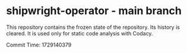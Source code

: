 # shipwright-operator - main branch

This repository contains the frozen state of the repository.
Its history is cleared. It is used only for static code
analysis with Codacy.

Commit Time: 1729140379